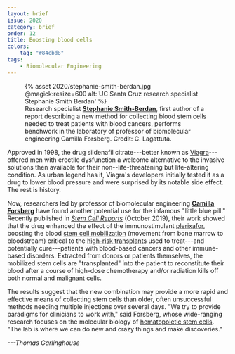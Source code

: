 ```yaml
---
layout: brief
issue: 2020
category: brief
order: 12
title: Boosting blood cells
colors:
    tag: "#84cbd8"
tags:
    - Biomolecular Engineering
---
```

<figure class="">
  {% asset 2020/stephanie-smith-berdan.jpg @magick:resize=600 alt:'UC Santa Cruz research specialist Stephanie Smith Berdan' %}<figcaption>Research specialist <a href="https://www.soe.ucsc.edu/people/stephaniesb"><strong>Stephanie
Smith-Berdan</strong></a>, first
author of a report describing a new method for collecting blood stem
cells needed to treat patients with blood cancers, performs benchwork in
the laboratory of professor of biomolecular engineering Camilla
Forsberg. Credit: C. Lagattuta.</figcaption>
</figure>

Approved in 1998, the drug sildenafil citrate---better known as
[Viagra](https://en.wikipedia.org/wiki/Sildenafil)---offered men with
erectile dysfunction a welcome alternative to the invasive solutions
then available for their non--life-threatening but life-altering
condition. As urban legend has it, Viagra's developers initially tested
it as a drug to lower blood pressure and were surprised by its notable
side effect. The rest is history.

Now, researchers led by professor of biomolecular engineering [**Camilla
Forsberg**](https://forsberglab.soe.ucsc.edu/) have found another
potential use for the infamous "little blue pill." Recently published in
[*Stem Cell
Reports*](https://www.cell.com/stem-cell-reports/fulltext/S2213-6711(19)30333-9)
(October 2019), their work showed that the drug enhanced the effect of
the immunostimulant
[plerixafor](https://medlineplus.gov/druginfo/meds/a609018.html),
boosting the blood [stem cell
mobilization](https://bloodcancerinstitute.com/service/mobilization)
(movement from bone marrow to bloodstream) critical to the [high-risk
transplants](https://www.cancer.gov/about-cancer/treatment/types/stem-cell-transplant)
used to treat---and potentially cure---patients with blood-based cancers
and other immune-based disorders. Extracted from donors or patients
themselves, the mobilized stem cells are "transplanted" into the patient
to reconstitute their blood after a course of high-dose chemotherapy
and/or radiation kills off both normal and malignant cells.

The results suggest that the new combination may provide a more rapid
and effective means of collecting stem cells than older, often
unsuccessful methods needing multiple injections over several days. "We
try to provide paradigms for clinicians to work with," said Forsberg,
whose wide-ranging research focuses on the molecular biology of
[hematopoietic stem
cells](https://en.wikipedia.org/wiki/Hematopoietic_stem_cell). "The lab
is where we can do new and crazy things and make discoveries."

*---Thomas Garlinghouse*
